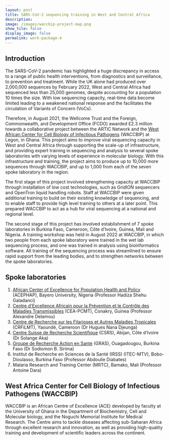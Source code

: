 ```yaml
---
layout: post
title: SARS-CoV-2 sequencing training in West and Central Africa
description: 
image: /images/waccbip-project-map.png
show_tile: false
display_image: false
permalink: work-package-4
---
```


## Introduction
The SARS-CoV-2 pandemic has highlighted a huge discrepancy in access to a range of public health interventions, from diagnostics and surveillance, to prevention and treatment. While the UK alone had produced over 2,000,000 sequences by February 2022, West and Central Africa had sequenced less than 25,000 genomes, despite accounting for a population 10 times the size. With low sequencing capacity, real-time data become limited leading to a weakened national response and the facilitates the circulation of Variants of Concern (VoCs). 

Therefore, in August 2021, the Wellcome Trust and the Foreign, Commonwealth, and Development Office (FCDO) awarded £2.3 million towards a collaborative project between the ARTIC Network and the [West African Center for Cell Biology of Infectious Pathogens](https://waccbip.org/) (WACCBIP) at Legon, in Ghana. This project aims to improve viral sequencing capacity in West and Central Africa through supporting the scale-up of infrastructure, and providing expert training in sequencing and analysis to several spoke laboratories with varying levels of experience in molecular biology. With this infrastructure and training, the project aims to produce up to 10,000 more sequences through WACCBIP, and up to 1,000 from each of the seven spoke laboratory in the region.

The first stage of this project involved strengthening capacity at WACCBIP through installation of low cost technologies, such as GridION sequencers and OpenTron liquid handling robots. Staff at WACCBIP were given additional training to build on their existing knowledge of sequencing, and to enable staff to provide high level training to others at a later point. This prepared WACCBIP to act as a hub for viral sequencing at a national and regional level.  

The second stage of this project has involved establishment of 7 spoke laboratories in Burkina Faso, Cameroon, Côte d’Ivoire, Guinea, Mali and Nigeria. A training workshop was held in August 2022 at WACCBIP, in which two people from each spoke laboratory were trained in the wet lab sequencing process, and one was trained in analysis using bioinformatics software. All training of the sequencing process was streamlined to ensure rapid support from the leading bodies, and to strengthen networks between the spoke laboratories.  

## Spoke laboratories 
1.	[African Center of Excellence for Population Health and Policy](https://www.acephap.buk.edu.ng/) (ACEPHAP), Bayero University, Nigeria (Professor Hadiza Shehu Galadanci)
2.	[Centre d'Excellence Africain pour la Prévention et le Contrôle des Maladies Transmissibles](http://cea-pcmt.org/) (CEA-PCMT), Conakry, Guinea (Professor Alexandre Delamou)
3.	[Centre de Recherche sur les Filarioses et Autres Maladies Tropicales](https://crfilmt.org/) (CRFiLMT), Yaoundé, Cameroon (Dr Hugues Nana Djeunga) 
4.	[Centre Suisse de Recherche Scientifique](https://www.csrs.ch/en/) (CSRS), Abijan, Côte d’Ivoire (Dr Solange Aka)
5.	[Groupe de Recherche Action en Sante](https://gras.bf/) (GRAS), Ouagadougou, Burkina Faso (Dr Sodiomon B. Sirima) 
6.	Institut de Recherche en Sciences de la Santé (IRSS) (ITEC-MTV), Bobo-Dioulasso, Burkina Faso (Professor Abdoulie Diabates)
7.	Malaria Research and Training Center (MRTC), Bamako, Mali (Professor Antoine Dara)

## West Africa Center for Cell Biology of Infectious Pathogens (WACCBIP)
WACCBIP is an African Centre of Excellence (ACE) developed by faculty at the University of Ghana in the Department of Biochemistry, Cell and Molecular biology, and the Noguchi Memorial Institute for Medical Research. The Centre aims to tackle diseases affecting sub-Saharan Africa through excellent research and innovation, as well as providing high-quality training and development of scientific leaders across the continent. 
